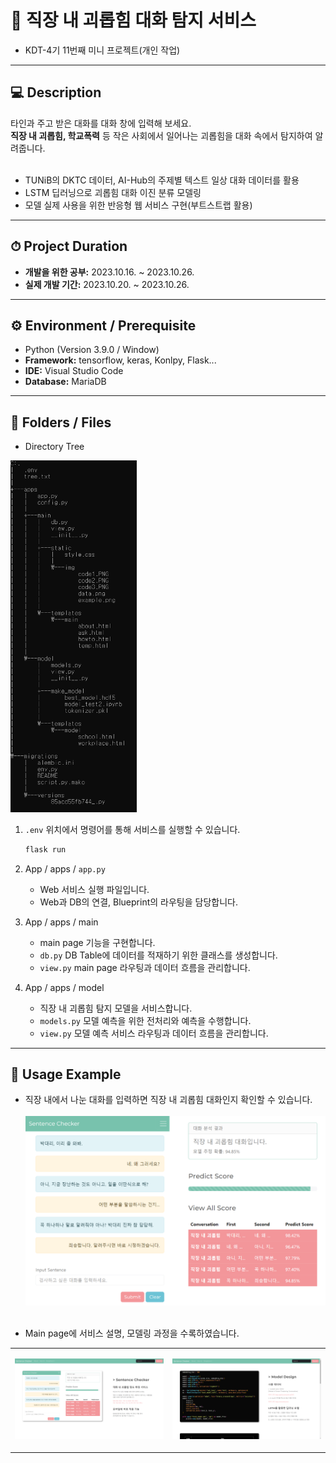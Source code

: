 # 💢 직장 내 괴롭힘 대화 탐지 서비스
- KDT-4기 11번째 미니 프로젝트(개인 작업)

---
## 💻 Description

타인과 주고 받은 대화를 대화 창에 입력해 보세요.<br>
**직장 내 괴롭힘, 학교폭력** 등 작은 사회에서 일어나는 괴롭힘을
대화 속에서 탐지하여 알려줍니다.<br><br>

- TUNiB의 DKTC 데이터, AI-Hub의 주제별 텍스트 일상 대화 데이터를 활용
- LSTM 딥러닝으로 괴롭힘 대화 이진 분류 모델링
- 모델 실제 사용을 위한 반응형 웹 서비스 구현(부트스트랩 활용)

---
## ⏱ Project Duration

- **개발을 위한 공부:** 2023.10.16. ~ 2023.10.26.
- **실제 개발 기간:** 2023.10.20. ~ 2023.10.26.

---
## ⚙ Environment / Prerequisite

- Python (Version 3.9.0 / Window)
- **Framework:** tensorflow, keras, Konlpy, Flask...
- **IDE:** Visual Studio Code
- **Database:** MariaDB

---
## 📁 Folders / Files
- Directory Tree

<img src="./readme_img/image-2.png" width="40%" height="40%" alt="Alt text">

1) `.env` 위치에서 명령어를 통해 서비스를 실행할 수 있습니다.
    ```cmd
    flask run
    ```

2) App / apps / `app.py`
    - Web 서비스 실행 파일입니다.
    - Web과 DB의 연결, Blueprint의 라우팅을 담당합니다.


3) App / apps / main
    - main page 기능을 구현합니다.
    - `db.py` DB Table에 데이터를 적재하기 위한 클래스를 생성합니다.
    - `view.py` main page 라우팅과 데이터 흐름을 관리합니다.

4) App / apps / model
    - 직장 내 괴롭힘 탐지 모델을 서비스합니다.
    - `models.py` 모델 예측을 위한 전처리와 예측을 수행합니다. 
    - `view.py` 모델 예측 서비스 라우팅과 데이터 흐름을 관리합니다.

---
## 🔎 Usage Example
- 직장 내에서 나눈 대화를 입력하면 직장 내 괴롭힘 대화인지 확인할 수 있습니다.<br><br>
![Alt text](App/apps/main/static/img/example.png)<br><br>

- Main page에 서비스 설명, 모델링 과정을 수록하였습니다.<br>
<table>
<tr>
<td>

![Alt text](readme_img/image.png)
</td>
<td>

![Alt text](readme_img/image-1.png)
</td>
</tr>
</table>







